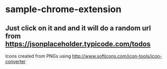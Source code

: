 # sample-chrome-extension
## Just click on it and and it will do a random url from https://jsonplaceholder.typicode.com/todos

Icons created from PNGs using http://www.softicons.com/icon-tools/icon-converter
